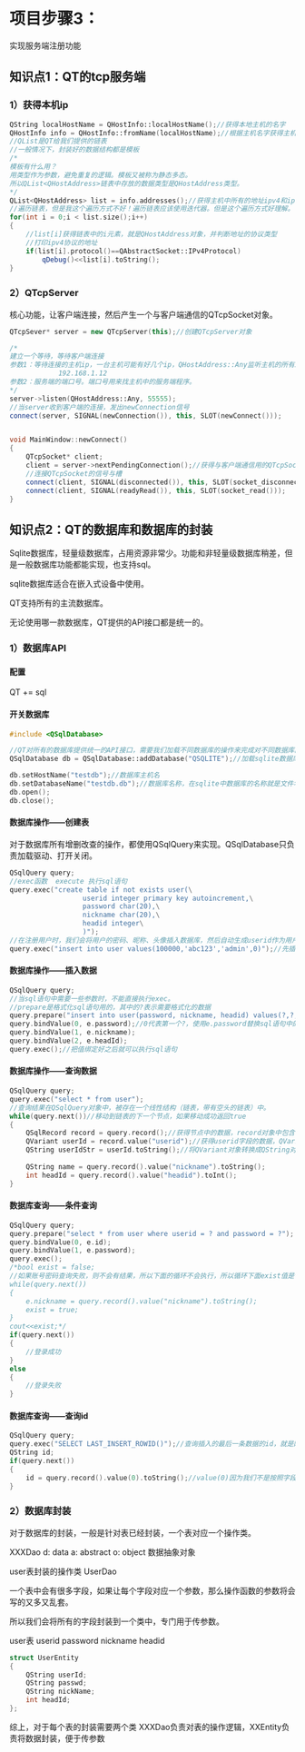 

# 项目步骤3：

实现服务端注册功能



## 知识点1：QT的tcp服务端

### 1）获得本机ip

```C++
QString localHostName = QHostInfo::localHostName();//获得本地主机的名字
QHostInfo info = QHostInfo::fromName(localHostName);//根据主机名字获得主机信息
//QList是QT给我们提供的链表
//一般情况下，封装好的数据结构都是模板
/*
模板有什么用？
用类型作为参数，避免重复的逻辑。模板又被称为静态多态。
所以QList<QHostAddress>链表中存放的数据类型是QHostAddress类型。
*/
QList<QHostAddress> list = info.addresses();//获得主机中所有的地址ipv4和ipv6
//遍历链表，但是我这个遍历方式不好！遍历链表应该使用迭代器。但是这个遍历方式好理解。
for(int i = 0;i < list.size();i++)
{
    //list[i]获得链表中的i元素，就是QHostAddress对象，并判断地址的协议类型
    //打印ipv4协议的地址
    if(list[i].protocol()==QAbstractSocket::IPv4Protocol)
        qDebug()<<list[i].toString();
}
```



### 2）QTcpServer

核心功能，让客户端连接，然后产生一个与客户端通信的QTcpSocket对象。

```C++
QTcpSever* server = new QTcpServer(this);//创建QTcpServer对象

/*
建立一个等待，等待客户端连接
参数1：等待连接的主机ip，一台主机可能有好几个ip，QHostAddress::Any监听主机的所有ip，客户端可以连接主机			的任何ip；QHostAddress("192.168.1.12")监听主机一个指定的ip，客户端只能连接主机的
			192.168.1.12
参数2：服务端的端口号。端口号用来找主机中的服务端程序。
*/
server->listen(QHostAddress::Any, 55555);
//当server收到客户端的连接，发出newConnection信号
connect(server, SIGNAL(newConnection()), this, SLOT(newConnect()));


void MainWindow::newConnect()
{
    QTcpSocket* client;
    client = server->nextPendingConnection();//获得与客户端通信用的QTcpSocket对象
    //连接QTcpSocket的信号与槽
    connect(client, SIGNAL(disconnected()), this, SLOT(socket_disconnect()));
    connect(client, SIGNAL(readyRead()), this, SLOT(socket_read()));
}
```





## 知识点2：QT的数据库和数据库的封装

Sqlite数据库，轻量级数据库，占用资源非常少。功能和非轻量级数据库稍差，但是一般数据库功能都能实现，也支持sql。

sqlite数据库适合在嵌入式设备中使用。

QT支持所有的主流数据库。

无论使用哪一款数据库，QT提供的API接口都是统一的。

### 1）数据库API

#### 配置

QT    +=  sql

#### 开关数据库

```C++
#include <QSqlDatabase>

//QT对所有的数据库提供统一的API接口，需要我们加载不同数据库的操作来完成对不同数据库的操作。
QSqlDatabase db = QSqlDatabase::addDatabase("QSQLITE");//加载sqlite数据库的驱动。

db.setHostName("testdb");//数据库主机名
db.setDatabaseName("testdb.db");//数据库名称，在sqlite中数据库的名称就是文件名，在sqlite中每个数据库都是一个.db文件
db.open();
db.close();
```

#### 数据库操作——创建表

对于数据库所有增删改查的操作，都使用QSqlQuery来实现。QSqlDatabase只负责加载驱动、打开关闭。

```C++
QSqlQuery query;
//exec函数  execute 执行sql语句
query.exec("create table if not exists user(\
                  userid integer primary key autoincrement,\
                  password char(20),\
                  nickname char(20),\
                  headid integer\
                  )");
//在注册用户时，我们会将用户的密码、昵称、头像插入数据库，然后自动生成userid作为用户账号。然后再把userid读取返回给客户端。
query.exec("insert into user values(100000,'abc123','admin',0)");//先插入一个原始用户，目的是为了给userid一个起始值，这样注册的第一个用户的userid就是100001
```

#### 数据库操作——插入数据

```C++
QSqlQuery query;
//当sql语句中需要一些参数时，不能直接执行exec。
//prepare是格式化sql语句用的，其中的?表示需要格式化的数据
query.prepare("insert into user(password, nickname, headid) values(?,?,?)");
query.bindValue(0, e.password);//0代表第一个?，使用e.password替换sql语句中的第一个问号
query.bindValue(1, e.nickname);
query.bindValue(2, e.headId);
query.exec();//把值绑定好之后就可以执行sql语句
```

#### 数据库操作——查询数据

```C++
QSqlQuery query;
query.exec("select * from user");
//查询结果在QSqlQuery对象中，被存在一个线性结构（链表，带有空头的链表）中。
while(query.next())//移动到链表的下一个节点，如果移动成功返回true
{
    QSqlRecord record = query.record();//获得节点中的数据，record对象中包含了一行中所有字段的数据
    QVariant userId = record.value("userid");//获得userid字段的数据，QVariant是QT给我们提供的泛型，它可以存放任何类型数据，也可以转换成任何类型数据
    QString userIdStr = userId.toString();//将QVariant对象转换成QString对象
    
    QString name = query.record().value("nickname").toString();
    int headId = query.record().value("headid").toInt();
}
```

#### 数据库查询——条件查询

```C++
QSqlQuery query;
query.prepare("select * from user where userid = ? and password = ?");
query.bindValue(0, e.id);
query.bindValue(1, e.password);
query.exec();
/*bool exist = false;
//如果账号密码查询失败，则不会有结果，所以下面的循环不会执行，所以循环下面exist值是false
while(query.next())
{
    e.nickname = query.record().value("nickname").toString();
    exist = true;
}
cout<<exist;*/
if(query.next())
{
    //登录成功
}
else
{
    //登录失败
}
```

#### 数据库查询——查询id

```C++
QSqlQuery query;
query.exec("SELECT LAST_INSERT_ROWID()");//查询插入的最后一条数据的id，就是刚刚注册的账号
QString id;
if(query.next())
{
	id = query.record().value(0).toString();//value(0)因为我们不是按照字段查找，0代表record对象中的第一个数据
}
```



### 2）数据库封装

对于数据库的封装，一般是针对表已经封装，一个表对应一个操作类。

XXXDao    d: data	a: abstract   o: object  数据抽象对象

user表封装的操作类  UserDao

一个表中会有很多字段，如果让每个字段对应一个参数，那么操作函数的参数将会写的又多又乱套。

所以我们会将所有的字段封装到一个类中，专门用于传参数。

user表   userid  password  nickname  headid

```C++
struct UserEntity
{
	QString userId;
	QString passwd;
	QString nickName;
	int headId;
};
```

综上，对于每个表的封装需要两个类  XXXDao负责对表的操作逻辑，XXEntity负责将数据封装，便于传参数





